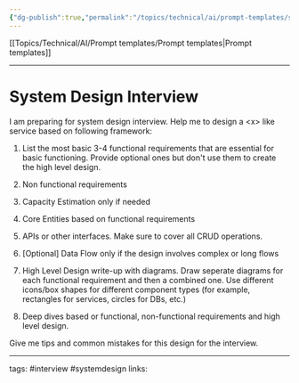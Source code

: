 ```yaml
---
{"dg-publish":true,"permalink":"/topics/technical/ai/prompt-templates/system-design-interview/"}
---
```


[[Topics/Technical/AI/Prompt templates/Prompt templates\|Prompt templates]]

---

# System Design Interview

I am preparing for system design interview. Help me to design a \<x\> like service based on following framework:

1. List the most basic 3-4 functional requirements that are essential for basic functioning. Provide optional ones but don't use them to create the high level design.
  
2. Non functional requirements
  
3. Capacity Estimation only if needed
  
4. Core Entities based on functional requirements
  
5. APIs or other interfaces. Make sure to cover all CRUD operations.
  
6. [Optional] Data Flow only if the design involves complex or long flows 
  
7. High Level Design write-up with diagrams. Draw seperate diagrams for each functional requirement and then a combined one. Use different icons/box shapes for different component types (for example, rectangles for services, circles for DBs, etc.)
  
8. Deep dives based or functional, non-functional requirements and high level design.
  

Give me tips and common mistakes for this design for the interview.



---
tags: #interview #systemdesign
links: